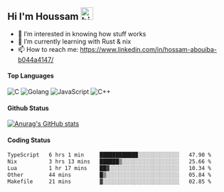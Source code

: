 ## Hi I'm Houssam <img src="https://user-images.githubusercontent.com/1303154/88677602-1635ba80-d120-11ea-84d8-d263ba5fc3c0.gif" width="28px" alt="hi">

- 👀 I’m interested in knowing how stuff works
- 🔭 I’m currently learning with Rust & nix
- 📫 How to reach me: https://www.linkedin.com/in/hossam-abouiba-b044a4147/

#### Top Languages

![C](https://img.shields.io/badge/c-%2300599C.svg?style=for-the-badge&logo=c&logoColor=white)
![Golang](https://img.shields.io/badge/go-blue?style=for-the-badge&logo=Goland)
![JavaScript](https://img.shields.io/badge/javascript-%23323330.svg?style=for-the-badge&logo=javascript&logoColor=%23F7DF1E)
![C++](https://img.shields.io/badge/C%2B%2B-blue?style=for-the-badge&logo=C%2B%2B)


#### Github Status
[![Anurag's GitHub stats](https://github-readme-stats.vercel.app/api?username=0xhoussam&theme=tokyonight)](https://github.com/anuraghazra/github-readme-stats)

#### Coding Status
<!--START_SECTION:waka-->

```txt
TypeScript   6 hrs 1 min     ████████████░░░░░░░░░░░░░   47.90 %
Nix          3 hrs 13 mins   ██████▒░░░░░░░░░░░░░░░░░░   25.66 %
Lua          1 hr 17 mins    ██▓░░░░░░░░░░░░░░░░░░░░░░   10.34 %
Other        44 mins         █▒░░░░░░░░░░░░░░░░░░░░░░░   05.84 %
Makefile     21 mins         ▓░░░░░░░░░░░░░░░░░░░░░░░░   02.85 %
```

<!--END_SECTION:waka-->
